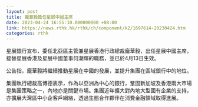 ```yaml
---
layout: post
title: 龐華毅擔任星展中國主席
date: 2023-04-24 16:55:10.000000000 +08:00
link: https://news.rthk.hk/rthk/ch/component/k2/1697614-20230424.htm
categories: rthk
---
```


星展銀行宣布，委任北亞區主管兼星展香港行政總裁龐華毅，出任星展中國主席，接替星展香港及星展中國董事何潮輝的職務，並已於4月13日生效。

公告指，龐華毅將繼續推動星展在中國的發展，並提升集團在區域銀行中的地位。

集團執行總裁高博德表示，作為以亞洲為中心的銀行，鞏固新加坡及香港兩大市場是集團策略之一，內地亦是關鍵市場。集團近年擴大對內地大型國有企業的支持，亦擴展大灣區中小企客戶網絡，透過生態合作夥伴在消費金融領域取得進展。

